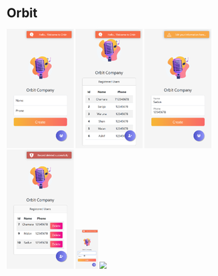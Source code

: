 # Orbit

<img src="https://github.com/chamarasab/Orbit/blob/master/screenshots/Insert.png" width=30%/> <img src="https://github.com/chamarasab/Orbit/blob/master/screenshots/Retrieve.png" width=30%/> <img src="https://github.com/chamarasab/Orbit/blob/master/screenshots/Update.png" width="30%"/> <img src="https://github.com/chamarasab/Orbit/blob/master/screenshots/Delete.png" width=30%/> 
<img src="https://github.com/chamarasab/Orbit/blob/master/screenshots/creating.gif" width=10%/> <img src="https://github.com/chamarasab/Orbit/blob/master/screenshots/Update2.gif" width=10%/>

